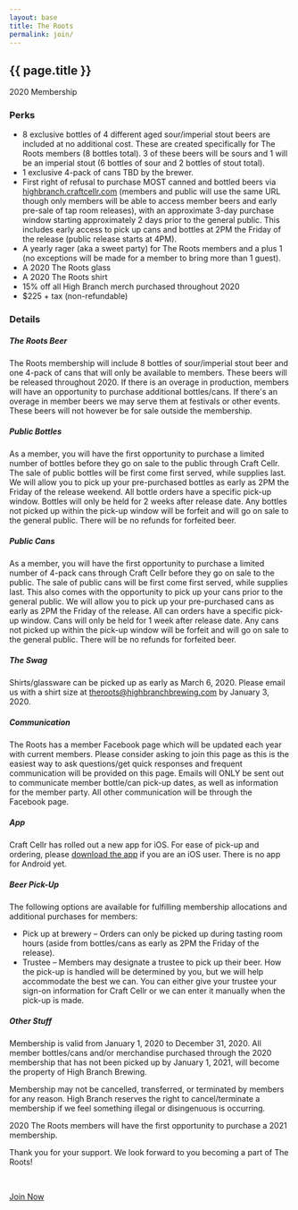 ```yaml
---
layout: base
title: The Roots
permalink: join/
---
```


<section id="roots" class="page bg-light-gray">
    <div class="container">
        <div class="row">
            <div class="col-sm-10 col-sm-offset-1 text-center">
                <h2 class="section-heading">{{ page.title }}</h2>
                <p class="lead">2020 Membership</p>
            </div>
            <div class="col-md-6 col-md-offset-3">
                <h3>Perks</h3>
                <ul>
                    <li>8 exclusive bottles of 4 different aged sour/imperial stout beers are included at no additional cost. These are created specifically for The Roots members (8 bottles total). 3 of these beers will be sours and 1 will be an imperial stout (6 bottles of sour and 2 bottles of stout total).</li>
                    <li>1 exclusive 4-pack of cans TBD by the brewer.</li>
                    <li>First right of refusal to purchase MOST canned and bottled beers via <a href="https://highbranch.craftcellr.com/" target="_blank">highbranch.craftcellr.com</a> (members and public will use the same URL though only members will be able to access member beers and early pre-sale of tap room releases), with an approximate 3-day purchase window starting approximately 2 days prior to the general public. This includes early access to pick up cans and bottles at 2PM the Friday of the release (public release starts at 4PM).</li>
                    <li>A yearly rager (aka a sweet party) for The Roots members and a plus 1 (no exceptions will be made for a member to bring more than 1 guest).</li>
                    <li>A 2020 The Roots glass</li>
                    <li>A 2020 The Roots shirt</li>
                    <li>15% off all High Branch merch purchased throughout 2020</li>
                    <li>$225 + tax (non-refundable)</li>
                </ul>
                <h3>Details</h3>
                <h5>The Roots Beer</h5>
                <p>The Roots membership will include 8 bottles of sour/imperial stout beer and one 4-pack of cans that will only be available to members. These beers will be released throughout 2020. If there is an overage in production, members will have an opportunity to purchase additional bottles/cans. If there's an overage in member beers we may serve them at festivals or other events. These beers will not however be for sale outside the membership.</p>
                <h5>Public Bottles</h5>
                <p>As a member, you will have the first opportunity to purchase a limited number of bottles before they go on sale to the public through Craft Cellr. The sale of public bottles will be first come first served, while supplies last. We will allow you to pick up your pre-purchased bottles as early as 2PM the Friday of the release weekend. All bottle orders have a specific pick-up window. Bottles will only be held for 2 weeks after release date. Any bottles not picked up within the pick-up window will be forfeit and will go on sale to the general public. There will be no refunds for forfeited beer.</p>
                <h5>Public Cans</h5>
                <p>As a member, you will have the first opportunity to purchase a limited number of 4-pack cans through Craft Cellr before they go on sale to the public. The sale of public cans will be first come first served, while supplies last. This also comes with the opportunity to pick up your cans prior to the general public. We will allow you to pick up your pre-purchased cans as early as 2PM the Friday of the release. All can orders have a specific pick-up window. Cans will only be held for 1 week after release date. Any cans not picked up within the pick-up window will be forfeit and will go on sale to the general public. There will be no refunds for forfeited beer.</p>
                <h5>The Swag</h5>
                <p>Shirts/glassware can be picked up as early as March 6, 2020. Please email us with a shirt size at <a href="mailto:theroots@highbranchbrewing.com" target="_blank">theroots@highbranchbrewing.com</a> by January 3, 2020.</p>
                <h5>Communication</h5>
                <p>The Roots has a member Facebook page which will be updated each year with current members. Please consider asking to join this page as this is the easiest way to ask questions/get quick responses and frequent communication will be provided on this page. Emails will ONLY be sent out to communicate member bottle/can pick-up dates, as well as information for the member party. All other communication will be through the Facebook page.</p>
                <h5>App</h5>
                <p>Craft Cellr has rolled out a new app for iOS. For ease of pick-up and ordering, please <a href="https://apps.apple.com/us/app/craftcellr/id1478594846" target="_blank">download the app</a> if you are an iOS user. There is no app for Android yet.</p>
                <h5>Beer Pick-Up</h5>
                <p>The following options are available for fulfilling membership allocations and additional purchases for members:</p>
                <ul>
                    <li>Pick up at brewery – Orders can only be picked up during tasting room hours (aside from bottles/cans as early as 2PM the Friday of the release).</li>
                    <li>Trustee – Members may designate a trustee to pick up their beer. How the pick-up is handled will be determined by you, but we will help accommodate the best we can. You can either give your trustee your sign-on information for Craft Cellr or we can enter it manually when the pick-up is made.</li>
                </ul>
                <h5>Other Stuff</h5>
                    <p>Membership is valid from January 1, 2020 to December 31, 2020. All member bottles/cans and/or merchandise purchased through the 2020 membership that has not been picked up by January 1, 2021, will become the property of High Branch Brewing.</p>
                    <p>Membership may not be cancelled, transferred, or terminated by members for any reason. High Branch reserves the right to cancel/terminate a membership if we feel something illegal or disingenuous is occurring.</p>
                    <p>2020 The Roots members will have the first opportunity to purchase a 2021 membership.</p>
            </div>
            <div class="col-md-6 col-md-offset-3 text-center">
                <p class="lead">Thank you for your support. We look forward to you becoming a part of The Roots!</p>
                <br>
                <p><a class="btn-xl" href="https://highbranch.craftcellr.com/" target="_blank">Join Now</a></p>
            </div>
        </div>
    </div>
</section>